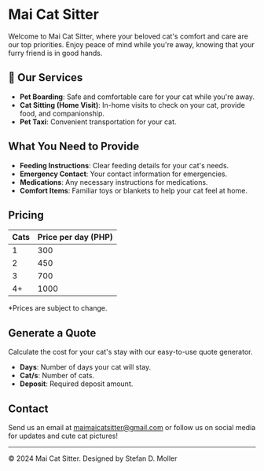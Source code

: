 # Mai Cat Sitter

Welcome to Mai Cat Sitter, where your beloved cat's comfort and care are our top priorities. Enjoy peace of mind while you're away, knowing that your furry friend is in good hands.

## 🐾 Our Services

- **Pet Boarding**: Safe and comfortable care for your cat while you're away.
- **Cat Sitting (Home Visit)**: In-home visits to check on your cat, provide food, and companionship.
- **Pet Taxi**: Convenient transportation for your cat.

## What You Need to Provide

- **Feeding Instructions**: Clear feeding details for your cat's needs.
- **Emergency Contact**: Your contact information for emergencies.
- **Medications**: Any necessary instructions for medications.
- **Comfort Items**: Familiar toys or blankets to help your cat feel at home.

## Pricing

| Cats | Price per day (PHP) |
|------|---------------------|
| 1    | 300                 |
| 2    | 450                 |
| 3    | 700                 |
| 4+   | 1000                |

*Prices are subject to change.

## Generate a Quote

Calculate the cost for your cat's stay with our easy-to-use quote generator.

- **Days**: Number of days your cat will stay.
- **Cat/s**: Number of cats.
- **Deposit**: Required deposit amount.

## Contact

Send us an email at maimaicatsitter@gmail.com or follow us on social media for updates and cute cat pictures!

---

© 2024 Mai Cat Sitter. Designed by Stefan D. Moller
